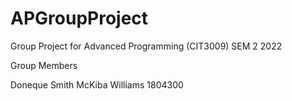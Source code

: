 # APGroupProject
Group Project for Advanced Programming (CIT3009) SEM 2 2022

Group Members 

Doneque Smith 
McKiba Williams 1804300
